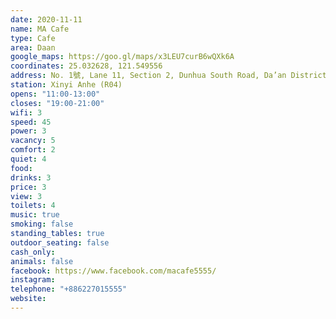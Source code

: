 ```yaml
---
date: 2020-11-11
name: MA Cafe
type: Cafe
area: Daan
google_maps: https://goo.gl/maps/x3LEU7curB6wQXk6A
coordinates: 25.032628, 121.549556
address: No. 1號, Lane 11, Section 2, Dunhua South Road, Da’an District, Taipei City, Taiwan 106
station: Xinyi Anhe (R04)
opens: "11:00-13:00"
closes: "19:00-21:00"
wifi: 3
speed: 45
power: 3
vacancy: 5
comfort: 2
quiet: 4
food: 
drinks: 3
price: 3
view: 3
toilets: 4
music: true
smoking: false
standing_tables: true
outdoor_seating: false
cash_only: 
animals: false
facebook: https://www.facebook.com/macafe5555/
instagram: 
telephone: "+886227015555"
website: 
---
```

